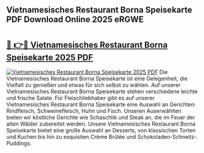 ## Vietnamesisches Restaurant Borna Speisekarte PDF Download Online 2025 eRGWE

# <h2><a href="http://gcckf9i.nevu.top/?p=Vietnamesisches+Restaurant+Borna+Speisekarte">🔗 👉🔴 Vietnamesisches Restaurant Borna Speisekarte 2025 PDF</a></h2>

[![Vietnamesisches Restaurant Borna Speisekarte 2025 PDF](https://i.imgur.com/dBaPXMq.png)](http://gcckf9i.nevu.top/?p=Vietnamesisches+Restaurant+Borna+Speisekarte)
Die Vietnamesisches Restaurant Borna Speisekarte ist eine Gelegenheit, die Vielfalt zu genießen und etwas für sich selbst zu wählen. Auf unserer Vietnamesisches Restaurant Borna Speisekarte stehen verschiedene leichte und frische Salate. Für Fleischliebhaber gibt es auf unserer Vietnamesisches Restaurant Borna Speisekarte eine Auswahl an Gerichten: Rindfleisch, Schweinefleisch, Huhn und Fisch. Unseren Auserwählten bieten wir köstliche Gerichte wie Schaschlik und Steak an, die im Feuer der alten Wälder zubereitet werden. Unsere Vietnamesisches Restaurant Borna Speisekarte bietet eine große Auswahl an Desserts, von klassischen Torten und Kuchen bis hin zu exquisiten Crème Brûlée und Schokoladen-Schneitz-Puddings.
